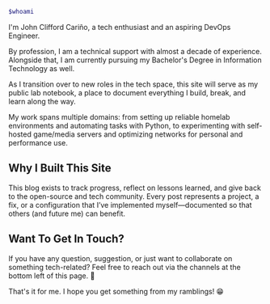 ```bash
$whoami
```

I'm John Clifford Cariño, a tech enthusiast and an aspiring DevOps Engineer. 

By profession, I am a technical support with almost a decade of experience. Alongside that, I am currently pursuing my Bachelor's Degree in Information Technology as well. 

As I transition over to new roles in the tech space, this site will serve as my public lab notebook, a place to document everything I build, break, and learn along the way.

My work spans multiple domains: from setting up reliable homelab environments and automating tasks with Python, to experimenting with self-hosted game/media servers and optimizing networks for personal and performance use.

## Why I Built This Site

This blog exists to track progress, reflect on lessons learned, and give back to the open-source and tech community. Every post represents a project, a fix, or a configuration that I’ve implemented myself—documented so that others (and future me) can benefit.

## Want To Get In Touch?

If you have any question, suggestion, or just want to collaborate on something tech-related? Feel free to reach out via the channels at the bottom left of this page. 🙏

That's it for me. I hope you get something from my ramblings! 😁
